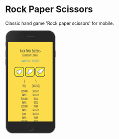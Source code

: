 # Rock Paper Scissors

Classic hand game 'Rock paper scissors' for mobile.

<img src="./rpc.png" width="32%" />
